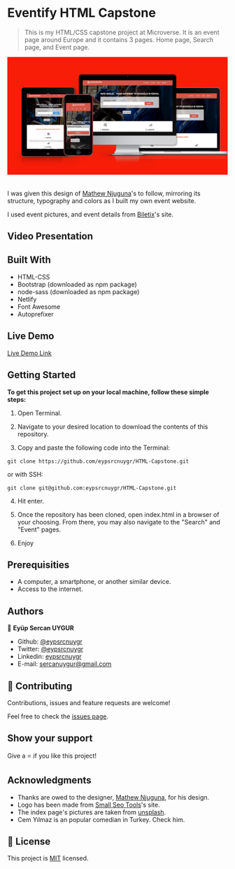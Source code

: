 # Eventify HTML Capstone

> This is my HTML/CSS capstone project at Microverse.
> It is an event page around Europe and it contains 3 pages.
> Home page, Search page, and Event page.

![screenshot](./assets/2f995325563385.563475472fb37.png)<br><br>

I was given this design of [Mathew Njuguna](https://www.behance.net/gallery/25563385/PatashuleKE)'s to follow, mirroring its structure, typography and colors as I built my own event website.

I used event pictures, and event details from [Biletix](https://www.biletix.com/anasayfa/TURKIYE/tr)'s site.

## Video Presentation



## Built With

- HTML-CSS
- Bootstrap (downloaded as npm package)
- node-sass (downloaded as npm package)
- Netlify
- Font Awesome
- Autoprefixer

## Live Demo

[Live Demo Link](https://elated-thompson-d36982.netlify.app/)

## Getting Started

**To get this project set up on your local machine, follow these simple steps:**

1. Open Terminal.

2. Navigate to your desired location to download the contents of this repository.

3. Copy and paste the following code into the Terminal:
```
git clone https://github.com/eypsrcnuygr/HTML-Capstone.git
```
or with SSH:

```
git clone git@github.com:eypsrcnuygr/HTML-Capstone.git
```

4. Hit enter.

5. Once the repository has been cloned, open index.html in a browser of your choosing. From there, you may also navigate to the "Search" and "Event" pages.

6. Enjoy

## Prerequisities

- A computer, a smartphone, or another similar device.
- Access to the internet.

## Authors

👤 **Eyüp Sercan UYGUR**

- Github: [@eypsrcnuygr](https://github.com/eypsrcnuygr)
- Twitter: [@eypsrcnuygr](https://twitter.com/eypsrcnuygr)
- Linkedin: [eypsrcnuygr](https://www.linkedin.com/in/eypsrcnuygr/)
- E-mail: [sercanuygur@gmail.com](sercanuygur@gmail.com)

## 🤝 Contributing

Contributions, issues and feature requests are welcome!

Feel free to check the [issues page](https://github.com/eypsrcnuygr/HTML-Capstone/issues).

## Show your support

Give a ⭐️ if you like this project!

## Acknowledgments

- Thanks are owed to the designer, [Mathew Njuguna](https://www.behance.net/gallery/25563385/PatashuleKE), for his design.
- Logo has been made from [Small Seo Tools](https://smallseotools.com/)'s site.
- The index page's pictures are taken from [unsplash](https://unsplash.com/).
- Cem Yılmaz is an popular comedian in Turkey. Check him.

## 📝 License

This project is [MIT](lic.url) licensed.
